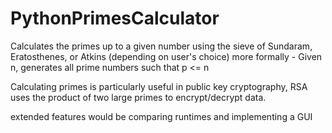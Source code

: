 # PythonPrimesCalculator
Calculates the primes up to a given number using the sieve of Sundaram, Eratosthenes, or Atkins (depending on user's choice)
more formally - Given n, generates all prime numbers such that p <= n

Calculating primes is particularly useful in public key cryptography, RSA uses the product of two large primes to encrypt/decrypt data.

extended features would be comparing runtimes and implementing a GUI
